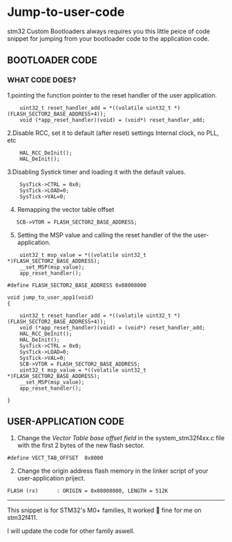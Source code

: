 # Jump-to-user-code

stm32 Custom Bootloaders always requires you this little peice of code snippet for jumping from 
your bootloader code to the application code.

## BOOTLOADER CODE

### WHAT CODE DOES?

1.pointing the function pointer to the reset handler of the user application.

```
	uint32_t reset_handler_add = *((volatile uint32_t *) (FLASH_SECTOR2_BASE_ADDRESS+4)); 
	void (*app_reset_handler)(void) = (void*) reset_handler_add;
```
2.Disable RCC, set it to default (after reset) settings Internal clock, no PLL, etc
```
	HAL_RCC_DeInit();
	HAL_DeInit();
```

3.Disabling Systick timer and loading it with the default values.

```
	SysTick->CTRL = 0x0;
	SysTick->LOAD=0;
	SysTick->VAL=0;
```

4. Remapping the vector table offset

`	SCB->VTOR = FLASH_SECTOR2_BASE_ADDRESS;`

5. Setting the MSP value and calling the reset handler of the the user-application.

```
	uint32_t msp_value = *((volatile uint32_t *)FLASH_SECTOR2_BASE_ADDRESS);
	__set_MSP(msp_value);
	app_reset_handler();
```


```
#define FLASH_SECTOR2_BASE_ADDRESS 0x08008000

void jump_to_user_app1(void)
{
    
	uint32_t reset_handler_add = *((volatile uint32_t *) (FLASH_SECTOR2_BASE_ADDRESS+4)); 
	void (*app_reset_handler)(void) = (void*) reset_handler_add;
	HAL_RCC_DeInit();
	HAL_DeInit();
	SysTick->CTRL = 0x0;
	SysTick->LOAD=0;
	SysTick->VAL=0;
	SCB->VTOR = FLASH_SECTOR2_BASE_ADDRESS;
	uint32_t msp_value = *((volatile uint32_t *)FLASH_SECTOR2_BASE_ADDRESS);
	__set_MSP(msp_value);
	app_reset_handler();
	
}

```


## USER-APPLICATION CODE

1. Change the *Vector Table base offset field* in the system_stm32f4xx.c file with the first 2 bytes of the new flash sector.

`#define VECT_TAB_OFFSET  0x8000 `

2. Change the origin address flash memory in the linker script of your user-application priject.

`FLASH (rx)      : ORIGIN = 0x08008000, LENGTH = 512K`


***

 This snippet is for STM32's M0+ families, It worked :tada: fine for me on stm32f411.
 
 I will update the code for other family aswell.


                                   











